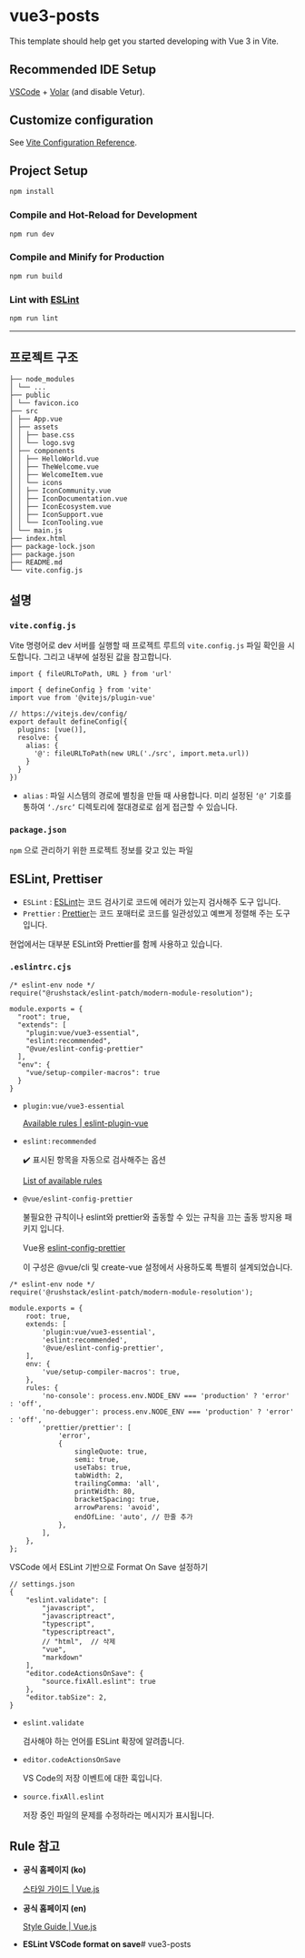 # vue3-posts

This template should help get you started developing with Vue 3 in Vite.

## Recommended IDE Setup

[VSCode](https://code.visualstudio.com/) + [Volar](https://marketplace.visualstudio.com/items?itemName=Vue.volar) (and disable Vetur).

## Customize configuration

See [Vite Configuration Reference](https://vitejs.dev/config/).

## Project Setup

```sh
npm install
```

### Compile and Hot-Reload for Development

```sh
npm run dev
```

### Compile and Minify for Production

```sh
npm run build
```

### Lint with [ESLint](https://eslint.org/)

```sh
npm run lint
```

---

## 프로젝트 구조
```
├── node_modules
│ └── ...
├── public
│ └── favicon.ico
├── src
│ ├── App.vue
│ ├── assets
│ │ ├── base.css
│ │ └── logo.svg
│ ├── components
│ │ ├── HelloWorld.vue
│ │ ├── TheWelcome.vue
│ │ ├── WelcomeItem.vue
│ │ └── icons
│ │ ├── IconCommunity.vue
│ │ ├── IconDocumentation.vue
│ │ ├── IconEcosystem.vue
│ │ ├── IconSupport.vue
│ │ └── IconTooling.vue
│ └── main.js
├── index.html
├── package-lock.json
├── package.json
├── README.md
└── vite.config.js
```

## 설명

### `vite.config.js`

Vite 명령어로 dev 서버를 실행할 때 프로젝트 루트의 `vite.config.js` 파일 확인을 시도합니다. 그리고 내부에 설정된 값을 참고합니다.

```
import { fileURLToPath, URL } from 'url'

import { defineConfig } from 'vite'
import vue from '@vitejs/plugin-vue'

// https://vitejs.dev/config/
export default defineConfig({
  plugins: [vue()],
  resolve: {
    alias: {
      '@': fileURLToPath(new URL('./src', import.meta.url))
    }
  }
})
```

- `alias` : 파일 시스템의 경로에 별칭을 만들 때 사용합니다. 미리 설정된 `‘@’` 기호를 통하여 `‘./src’` 디렉토리에 절대경로로 쉽게 접근할 수 있습니다.

### `package.json`

`npm` 으로 관리하기 위한 프로젝트 정보를 갖고 있는 파일

## ESLint, Prettiser

- `ESLint` : [ESLint](https://eslint.org/)는 코드 검사기로 코드에 에러가 있는지 검사해주 도구 입니다.
- `Prettier` : [Prettier](https://prettier.io/)는 코드 포매터로 코드를 일관성있고 예쁘게 정렬해 주는 도구입니다.

현업에서는 대부분 ESLint와 Prettier를 함께 사용하고 있습니다.

### `.eslintrc.cjs`

```
/* eslint-env node */
require("@rushstack/eslint-patch/modern-module-resolution");

module.exports = {
  "root": true,
  "extends": [
    "plugin:vue/vue3-essential",
    "eslint:recommended",
    "@vue/eslint-config-prettier"
  ],
  "env": {
    "vue/setup-compiler-macros": true
  }
}
```
- `plugin:vue/vue3-essential`
    
    [Available rules | eslint-plugin-vue](https://eslint.vuejs.org/rules/#priority-a-essential-error-prevention-for-vue-js-3-x)
    
- `eslint:recommended`
    
    ✔️ 표시된 항목을 자동으로 검사해주는 옵션
    
    [List of available rules](https://eslint.org/docs/rules/)
    
- `@vue/eslint-config-prettier`
    
    불필요한 규칙이나 eslint와 prettier와 출동할 수 있는 규칙을 끄는 출동 방지용 패키지 입니다.
    
    Vue용 [eslint-config-prettier](https://github.com/prettier/eslint-config-prettier)
    
    이 구성은 @vue/cli 및 create-vue 설정에서 사용하도록 특별히 설계되었습니다.

```
/* eslint-env node */
require('@rushstack/eslint-patch/modern-module-resolution');

module.exports = {
	root: true,
	extends: [
		'plugin:vue/vue3-essential',
		'eslint:recommended',
		'@vue/eslint-config-prettier',
	],
	env: {
		'vue/setup-compiler-macros': true,
	},
	rules: {
		'no-console': process.env.NODE_ENV === 'production' ? 'error' : 'off',
		'no-debugger': process.env.NODE_ENV === 'production' ? 'error' : 'off',
		'prettier/prettier': [
			'error',
			{
				singleQuote: true,
				semi: true,
				useTabs: true,
				tabWidth: 2,
				trailingComma: 'all',
				printWidth: 80,
				bracketSpacing: true,
				arrowParens: 'avoid',
				endOfLine: 'auto', // 한줄 추가
			},
		],
	},
};
```

VSCode 에서 ESLint 기반으로 Format On Save 설정하기

```
// settings.json
{
    "eslint.validate": [
        "javascript",
        "javascriptreact",
        "typescript",
        "typescriptreact",
        // "html",  // 삭제
        "vue",
        "markdown"
    ],
    "editor.codeActionsOnSave": {
        "source.fixAll.eslint": true
    },
    "editor.tabSize": 2,
}
```
- `eslint.validate`
    
    검사해야 하는 언어를 ESLint 확장에 알려줍니다.
    
- `editor.codeActionsOnSave`
    
    VS Code의 저장 이벤트에 대한 훅입니다.
    
- `source.fixAll.eslint`
    
    저장 중인 파일의 문제를 수정하라는 메시지가 표시됩니다.

## Rule 참고

- **공식 홈페이지 (ko)**
    
    [스타일 가이드 | Vue.js](https://v3.ko.vuejs.org/style-guide/#%E1%84%80%E1%85%B2%E1%84%8E%E1%85%B5%E1%86%A8-%E1%84%87%E1%85%A5%E1%86%B7%E1%84%8C%E1%85%AE)
    
- **공식 홈페이지 (en)**
    
    [Style Guide | Vue.js](https://vuejs.org/style-guide/)
    
- **ESLint VSCode format on save**# vue3-posts

